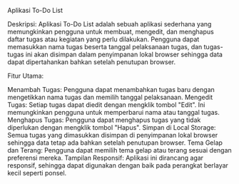 Aplikasi To-Do List

Deskripsi:
Aplikasi To-Do List adalah sebuah aplikasi sederhana yang memungkinkan pengguna untuk membuat, mengedit, dan menghapus daftar tugas atau kegiatan yang perlu dilakukan. Pengguna dapat memasukkan nama tugas beserta tanggal pelaksanaan tugas, dan tugas-tugas ini akan disimpan dalam penyimpanan lokal browser sehingga data dapat dipertahankan bahkan setelah penutupan browser.

Fitur Utama:

Menambah Tugas: Pengguna dapat menambahkan tugas baru dengan mengetikkan nama tugas dan memilih tanggal pelaksanaan.
Mengedit Tugas: Setiap tugas dapat diedit dengan mengklik tombol "Edit". Ini memungkinkan pengguna untuk memperbarui nama atau tanggal tugas.
Menghapus Tugas: Pengguna dapat menghapus tugas yang tidak diperlukan dengan mengklik tombol "Hapus".
Simpan di Local Storage: Semua tugas yang dimasukkan disimpan di penyimpanan lokal browser sehingga data tetap ada bahkan setelah penutupan browser.
Tema Gelap dan Terang: Pengguna dapat memilih tema gelap atau terang sesuai dengan preferensi mereka.
Tampilan Responsif: Aplikasi ini dirancang agar responsif, sehingga dapat digunakan dengan baik pada perangkat berlayar kecil seperti ponsel.
